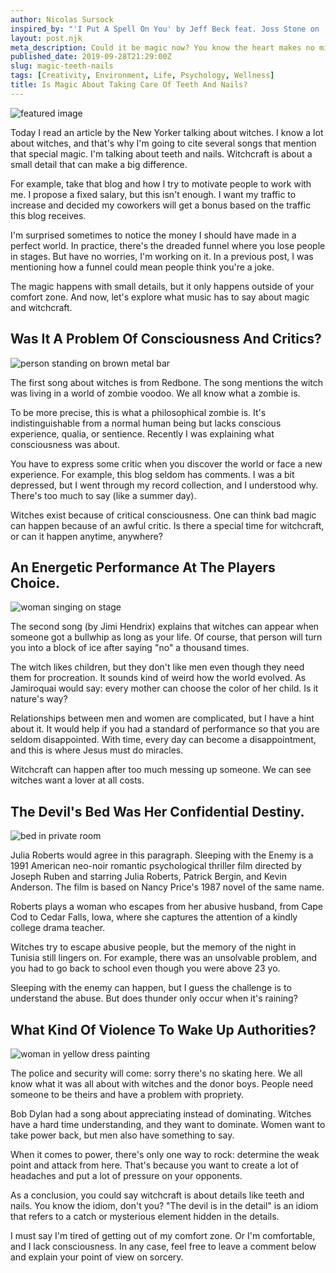 ```yaml
---
author: Nicolas Sursock
inspired_by: "'I Put A Spell On You' by Jeff Beck feat. Joss Stone on 'Loud Hailer'"
layout: post.njk
meta_description: Could it be magic now? You know the heart makes no mistake. Our era is one of the strangest ever. There must be a detail we're missing like 9/11.
published_date: 2019-09-28T21:29:00Z
slug: magic-teeth-nails
tags: [Creativity, Environment, Life, Psychology, Wellness]
title: Is Magic About Taking Care Of Teeth And Nails?
---
```


![featured image](https://images.unsplash.com/photo-1498019559366-a1cbd07b5160?ixlib=rb-4.0.3&ixid=MnwxMjA3fDB8MHxwaG90by1wYWdlfHx8fGVufDB8fHx8&auto=format&fit=crop)

Today I read an article by the New Yorker talking about witches. I know a lot about witches, and that's why I'm going to cite several songs that mention that special magic. I'm talking about teeth and nails. Witchcraft is about a small detail that can make a big difference.

For example, take that blog and how I try to motivate people to work with me. I propose a fixed salary, but this isn't enough. I want my traffic to increase and decided my coworkers will get a bonus based on the traffic this blog receives.

I'm surprised sometimes to notice the money I should have made in a perfect world. In practice, there's the dreaded funnel where you lose people in stages. But have no worries, I'm working on it. In a previous post, I was mentioning how a funnel could mean people think you're a joke.

The magic happens with small details, but it only happens outside of your comfort zone. And now, let's explore what music has to say about magic and witchcraft.

## Was It A Problem Of Consciousness And Critics?

![person standing on brown metal bar](https://images.unsplash.com/photo-1574955682856-2b41f41b1b50?ixlib=rb-4.0.3&ixid=MnwxMjA3fDB8MHxwaG90by1wYWdlfHx8fGVufDB8fHx8&auto=format&fit=crop&q=80&w=800&h=600)

The first song about witches is from Redbone. The song mentions the witch was living in a world of zombie voodoo. We all know what a zombie is.

To be more precise, this is what a philosophical zombie is. It's indistinguishable from a normal human being but lacks conscious experience, qualia, or sentience. Recently I was explaining what consciousness was about.

You have to express some critic when you discover the world or face a new experience. For example, this blog seldom has comments. I was a bit depressed, but I went through my record collection, and I understood why. There's too much to say (like a summer day).

Witches exist because of critical consciousness. One can think bad magic can happen because of an awful critic. Is there a special time for witchcraft, or can it happen anytime, anywhere?

## An Energetic Performance At The Players Choice.

![woman singing on stage](https://images.unsplash.com/photo-1516450360452-9312f5e86fc7?ixlib=rb-4.0.3&ixid=MnwxMjA3fDB8MHxwaG90by1wYWdlfHx8fGVufDB8fHx8&auto=format&fit=crop&q=80&w=800&h=600)

The second song (by Jimi Hendrix) explains that witches can appear when someone got a bullwhip as long as your life. Of course, that person will turn you into a block of ice after saying "no" a thousand times.

The witch likes children, but they don't like men even though they need them for procreation. It sounds kind of weird how the world evolved. As Jamiroquai would say: every mother can choose the color of her child. Is it nature's way?

Relationships between men and women are complicated, but I have a hint about it. It would help if you had a standard of performance so that you are seldom disappointed. With time, every day can become a disappointment, and this is where Jesus must do miracles.

Witchcraft can happen after too much messing up someone. We can see witches want a lover at all costs.

## The Devil's Bed Was Her Confidential Destiny.

![bed in private room](https://images.unsplash.com/photo-1633944095397-878622ebc01c?ixlib=rb-4.0.3&ixid=MnwxMjA3fDB8MHxwaG90by1wYWdlfHx8fGVufDB8fHx8&auto=format&fit=crop&q=80&w=800&h=600)

Julia Roberts would agree in this paragraph. Sleeping with the Enemy is a 1991 American neo-noir romantic psychological thriller film directed by Joseph Ruben and starring Julia Roberts, Patrick Bergin, and Kevin Anderson. The film is based on Nancy Price's 1987 novel of the same name.

Roberts plays a woman who escapes from her abusive husband, from Cape Cod to Cedar Falls, Iowa, where she captures the attention of a kindly college drama teacher.

Witches try to escape abusive people, but the memory of the night in Tunisia still lingers on. For example, there was an unsolvable problem, and you had to go back to school even though you were above 23 yo.

Sleeping with the enemy can happen, but I guess the challenge is to understand the abuse. But does thunder only occur when it's raining?

## What Kind Of Violence To Wake Up Authorities?

![woman in yellow dress painting](https://images.unsplash.com/photo-1586075234638-bf3278ab01d1?ixlib=rb-4.0.3&ixid=MnwxMjA3fDB8MHxwaG90by1wYWdlfHx8fGVufDB8fHx8&auto=format&fit=crop&q=80&w=800&h=600)

The police and security will come: sorry there's no skating here. We all know what it was all about with witches and the donor boys. People need someone to be theirs and have a problem with propriety.

Bob Dylan had a song about appreciating instead of dominating. Witches have a hard time understanding, and they want to dominate. Women want to take power back, but men also have something to say.

When it comes to power, there's only one way to rock: determine the weak point and attack from here. That's because you want to create a lot of headaches and put a lot of pressure on your opponents.

As a conclusion, you could say witchcraft is about details like teeth and nails. You know the idiom, don't you? "The devil is in the detail" is an idiom that refers to a catch or mysterious element hidden in the details.

I must say I'm tired of getting out of my comfort zone. Or I'm comfortable, and I lack consciousness. In any case, feel free to leave a comment below and explain your point of view on sorcery. 